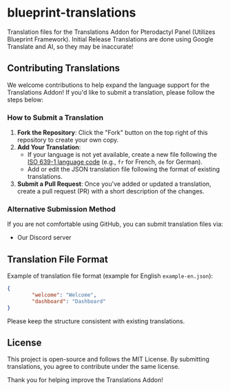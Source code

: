 # blueprint-translations

Translation files for the Translations Addon for Pterodactyl Panel (Utilizes Blueprint Framework).
Initial Release Translations are done using Google Translate and AI, so they may be inaccurate!

## Contributing Translations

We welcome contributions to help expand the language support for the Translations Addon! If you'd like to submit a translation, please follow the steps below:

### How to Submit a Translation
1. **Fork the Repository**: Click the "Fork" button on the top right of this repository to create your own copy.
2. **Add Your Translation**:
   - If your language is not yet available, create a new file following the [ISO 639-1 language code](https://en.wikipedia.org/wiki/List_of_ISO_639-1_codes) (e.g., `fr` for French, `de` for German).
   - Add or edit the JSON translation file following the format of existing translations.
3. **Submit a Pull Request**: Once you've added or updated a translation, create a pull request (PR) with a short description of the changes.

### Alternative Submission Method
If you are not comfortable using GitHub, you can submit translation files via:
- Our Discord server

## Translation File Format
Example of translation file format (example for English `example-en.json`):
```json
{
        "welcome": "Welcome",
        "dashboard": "Dashboard"
}
```

Please keep the structure consistent with existing translations.

## License
This project is open-source and follows the MIT License. By submitting translations, you agree to contribute under the same license.

Thank you for helping improve the Translations Addon!

